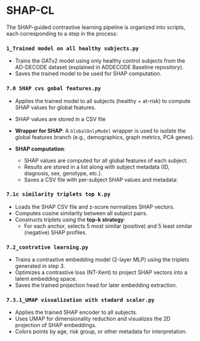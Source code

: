 # SHAP-CL 

The SHAP-guided contrastive learning pipeline is organized into scripts, each corresponding to a step in the process:

###  `1_Trained model on all healthy subjects.py`
- Trains the GATv2 model using only healthy control subjects from the AD-DECODE dataset (explained in ADDECODE Baseline repository).
- Saves the trained model to be used for SHAP computation.

###  `7.0 SHAP cvs gobal features.py`
- Applies the trained model to all subjects (healthy + at-risk) to compute SHAP values for global features.
- SHAP values are stored in a CSV file

- **Wrapper for SHAP**: A `GlobalOnlyModel` wrapper is used to isolate the global features branch (e.g., demographics, graph metrics, PCA genes).

- **SHAP computation**:
  - SHAP values are computed for all global features of each subject.
  - Results are stored in a list along with subject metadata (ID, diagnosis, sex, genotype, etc.).
  -  Saves a CSV file with per-subject SHAP values and metadata:


### `7.1c similarity triplets top k.py`
- Loads the SHAP CSV file and z-score normalizes SHAP vectors.
- Computes cosine similarity between all subject pairs.
- Constructs triplets using the **top-k strategy**:
  - For each anchor, selects 5 most similar (positive) and 5 least similar (negative) SHAP profiles.

### `7.2_contrative learning.py`
- Trains a contrastive embedding model (2-layer MLP) using the triplets generated in step 3.
- Optimizes a contrastive loss (NT-Xent) to project SHAP vectors into a latent embedding space.
- Saves the trained projection head for later embedding extraction.

### `7.3.1_UMAP visualization with stadard scaler.py`
- Applies the trained SHAP encoder to all subjects.
- Uses UMAP for dimensionality reduction and visualizes the 2D projection of SHAP embeddings.
- Colors points by age, risk group, or other metadata for interpretation.


